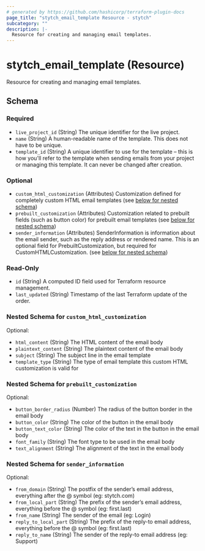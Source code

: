 ```yaml
---
# generated by https://github.com/hashicorp/terraform-plugin-docs
page_title: "stytch_email_template Resource - stytch"
subcategory: ""
description: |-
  Resource for creating and managing email templates.
---
```


# stytch_email_template (Resource)

Resource for creating and managing email templates.



<!-- schema generated by tfplugindocs -->
## Schema

### Required

- `live_project_id` (String) The unique identifier for the live project.
- `name` (String) A human-readable name of the template. This does not have to be unique.
- `template_id` (String) A unique identifier to use for the template – this is how you'll refer to the template when sending emails from your project or managing this template. It can never be changed after creation.

### Optional

- `custom_html_customization` (Attributes) Customization defined for completely custom HTML email templates (see [below for nested schema](#nestedatt--custom_html_customization))
- `prebuilt_customization` (Attributes) Customization related to prebuilt fields (such as button color) for prebuilt email templates (see [below for nested schema](#nestedatt--prebuilt_customization))
- `sender_information` (Attributes) SenderInformation is information about the email sender, such as the reply address or rendered name. This is an optional field for PrebuiltCustomization, but required for CustomHTMLCustomization. (see [below for nested schema](#nestedatt--sender_information))

### Read-Only

- `id` (String) A computed ID field used for Terraform resource management.
- `last_updated` (String) Timestamp of the last Terraform update of the order.

<a id="nestedatt--custom_html_customization"></a>
### Nested Schema for `custom_html_customization`

Optional:

- `html_content` (String) The HTML content of the email body
- `plaintext_content` (String) The plaintext content of the email body
- `subject` (String) The subject line in the email template
- `template_type` (String) The type of email template this custom HTML customization is valid for


<a id="nestedatt--prebuilt_customization"></a>
### Nested Schema for `prebuilt_customization`

Optional:

- `button_border_radius` (Number) The radius of the button border in the email body
- `button_color` (String) The color of the button in the email body
- `button_text_color` (String) The color of the text in the button in the email body
- `font_family` (String) The font type to be used in the email body
- `text_alignment` (String) The alignment of the text in the email body


<a id="nestedatt--sender_information"></a>
### Nested Schema for `sender_information`

Optional:

- `from_domain` (String) The postfix of the sender’s email address, everything after the @ symbol (eg: stytch.com)
- `from_local_part` (String) The prefix of the sender’s email address, everything before the @ symbol (eg: first.last)
- `from_name` (String) The sender of the email (eg: Login)
- `reply_to_local_part` (String) The prefix of the reply-to email address, everything before the @ symbol (eg: first.last)
- `reply_to_name` (String) The sender of the reply-to email address (eg: Support)
